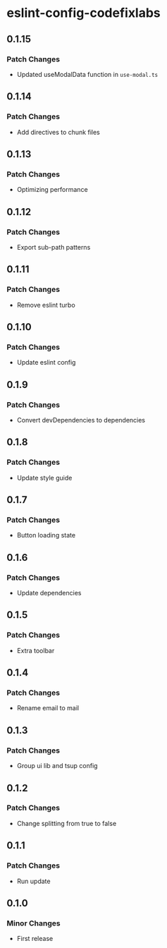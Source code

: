 # eslint-config-codefixlabs

## 0.1.15

### Patch Changes

- Updated useModalData function in `use-modal.ts`

## 0.1.14

### Patch Changes

- Add directives to chunk files

## 0.1.13

### Patch Changes

- Optimizing performance

## 0.1.12

### Patch Changes

- Export sub-path patterns

## 0.1.11

### Patch Changes

- Remove eslint turbo

## 0.1.10

### Patch Changes

- Update eslint config

## 0.1.9

### Patch Changes

- Convert devDependencies to dependencies

## 0.1.8

### Patch Changes

- Update style guide

## 0.1.7

### Patch Changes

- Button loading state

## 0.1.6

### Patch Changes

- Update dependencies

## 0.1.5

### Patch Changes

- Extra toolbar

## 0.1.4

### Patch Changes

- Rename email to mail

## 0.1.3

### Patch Changes

- Group ui lib and tsup config

## 0.1.2

### Patch Changes

- Change splitting from true to false

## 0.1.1

### Patch Changes

- Run update

## 0.1.0

### Minor Changes

- First release
